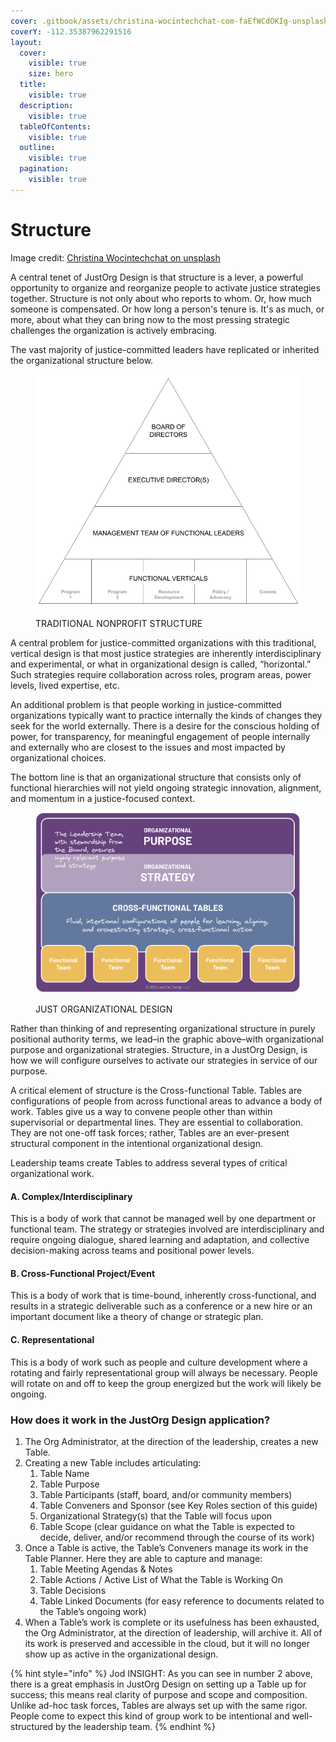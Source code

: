 ```yaml
---
cover: .gitbook/assets/christina-wocintechchat-com-faEfWCdOKIg-unsplash (1).jpg
coverY: -112.35387962291516
layout:
  cover:
    visible: true
    size: hero
  title:
    visible: true
  description:
    visible: true
  tableOfContents:
    visible: true
  outline:
    visible: true
  pagination:
    visible: true
---
```


# Structure

Image credit: [Christina Wocintechchat on unsplash](https://unsplash.com/photos/faEfWCdOKIg)

A central tenet of JustOrg Design is that structure is a lever, a powerful opportunity to organize and reorganize people to activate justice strategies together. Structure is not only about who reports to whom. Or, how much someone is compensated. Or how long a person's tenure is. It's as much, or more, about what they can bring now to the most pressing strategic challenges the organization is actively embracing.

The vast majority of justice-committed leaders have replicated or inherited the organizational structure below.

<figure><img src=".gitbook/assets/traditional functional design (3).png" alt="" width="563"><figcaption><p>TRADITIONAL NONPROFIT STRUCTURE</p></figcaption></figure>



A central problem for justice-committed organizations with this traditional, vertical design is that most justice strategies are inherently interdisciplinary and experimental, or what in organizational design is called, “horizontal.” Such strategies require collaboration across roles, program areas, power levels, lived expertise, etc.

An additional problem is that people working in justice-committed organizations typically want to practice internally the kinds of changes they seek for the world externally. There is a desire for the conscious holding of power, for transparency, for meaningful engagement of people internally and externally who are closest to the issues and most impacted by organizational choices.

The bottom line is that an organizational structure that consists only of functional hierarchies will not yield ongoing strategic innovation, alignment, and momentum in a justice-focused context.

<figure><img src=".gitbook/assets/JustOrg Design Diagram.png" alt=""><figcaption><p>JUST ORGANIZATIONAL DESIGN</p></figcaption></figure>

Rather than thinking of and representing organizational structure in purely positional authority terms, we lead–in the graphic above–with organizational purpose and organizational strategies. Structure, in a JustOrg Design, is how we will configure ourselves to activate our strategies in service of our purpose.

A critical element of structure is the Cross-functional Table. Tables are configurations of people from across functional areas to advance a body of work. Tables give us a way to convene people other than within supervisorial or departmental lines. They are essential to collaboration. They are not one-off task forces; rather, Tables are an ever-present structural component in the intentional organizational design.

Leadership teams create Tables to address several types of critical organizational work.

#### A. Complex/Interdisciplinary

This is a body of work that cannot be managed well by one department or functional team. The strategy or strategies involved are interdisciplinary and require ongoing dialogue, shared learning and adaptation, and collective decision-making across teams and positional power levels.

#### B. Cross-Functional Project/Event

This is a body of work that is time-bound, inherently cross-functional, and results in a strategic deliverable such as a conference or a new hire or an important document like a theory of change or strategic plan.

#### C. Representational

This is a body of work such as people and culture development where a rotating and fairly representational group will always be necessary. People will rotate on and off to keep the group energized but the work will likely be ongoing.

### How does it work in the JustOrg Design application?

1. The Org Administrator, at the direction of the leadership, creates a new Table.
2. Creating a new Table includes articulating:
   1. Table Name
   2. Table Purpose
   3. Table Participants (staff, board, and/or community members)
   4. Table Conveners and Sponsor (see Key Roles section of this guide)
   5. Organizational Strategy(s) that the Table will focus upon
   6. Table Scope (clear guidance on what the Table is expected to decide, deliver, and/or recommend through the course of its work)
3. Once a Table is active, the Table’s Conveners manage its work in the Table Planner. Here they are able to capture and manage:
   1. Table Meeting Agendas & Notes
   2. Table Actions / Active List of What the Table is Working On
   3. Table Decisions
   4. Table Linked Documents (for easy reference to documents related to the Table’s ongoing work)
4. When a Table’s work is complete or its usefulness has been exhausted, the Org Administrator, at the direction of leadership, will archive it. All of its work is preserved and accessible in the cloud, but it will no longer show up as active in the organizational design.

{% hint style="info" %}
Jod INSIGHT: As you can see in number 2 above, there is a great emphasis in JustOrg Design on setting up a Table up for success; this means real clarity of purpose and scope and composition. Unlike ad-hoc task forces, Tables are always set up with the same rigor. People come to expect this kind of group work to be intentional and well-structured by the leadership team.
{% endhint %}
